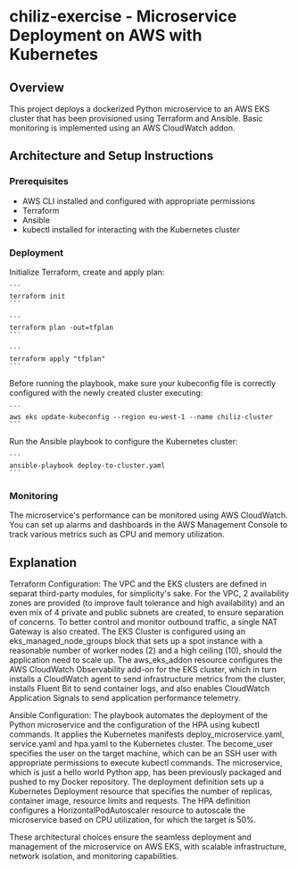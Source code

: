 # chiliz-exercise - Microservice Deployment on AWS with Kubernetes

## Overview

This project deploys a dockerized Python microservice to an AWS EKS cluster that has been provisioned using Terraform and Ansible. Basic monitoring is implemented using an AWS CloudWatch addon.

## Architecture and Setup Instructions

### Prerequisites

- AWS CLI installed and configured with appropriate permissions
- Terraform
- Ansible
- kubectl installed for interacting with the Kubernetes cluster

### Deployment

Initialize Terraform, create and apply plan:

    ```
    terraform init
    ```

    ```
    terraform plan -out=tfplan    
    ```

    ```
    terraform apply "tfplan"
    ```

Before running the playbook, make sure your kubeconfig file is correctly configured with the newly created cluster executing:

    ```
    aws eks update-kubeconfig --region eu-west-1 --name chiliz-cluster
    ```

Run the Ansible playbook to configure the Kubernetes cluster:

    ```
    ansible-playbook deploy-to-cluster.yaml
    ```


### Monitoring

The microservice's performance can be monitored using AWS CloudWatch. You can set up alarms and dashboards in the AWS Management Console to track various metrics such as CPU and memory utilization.

## Explanation

Terraform Configuration: The VPC and the EKS clusters are defined in separat third-party modules, for simplicity's sake.
For the VPC, 2 availability zones are provided (to improve fault tolerance and high availability) and an even mix of 4 private and public subnets are created, to ensure separation of concerns. To better control and monitor outbound traffic, a single NAT Gateway is also created. 
The EKS Cluster is configured using an eks_managed_node_groups block that sets up a spot instance with a reasonable number of worker nodes (2) and a high ceiling (10), should the application need to scale up. The aws_eks_addon resource configures the AWS CloudWatch Observability add-on for the EKS cluster, which in turn installs a CloudWatch agent to send infrastructure metrics from the cluster, installs Fluent Bit to send container logs, and also enables CloudWatch Application Signals to send application performance telemetry.

Ansible Configuration: The playbook automates the deployment of the Python microservice and the configuration of the HPA using kubectl commands. It applies the Kubernetes manifests deploy_microservice.yaml, service.yaml and hpa.yaml to the Kubernetes cluster. The become_user specifies the user on the target machine, which can be an SSH user with appropriate permissions to execute kubectl commands.
The microservice, which is just a hello world Python app, has been previously packaged and pushed to my Docker repository. The deployment definition sets up a Kubernetes Deployment resource that specifies the number of replicas, container image, resource limits and requests.
The HPA definition configures a HorizontalPodAutoscaler resource to autoscale the microservice based on CPU utilization, for which the target is 50%.

These architectural choices ensure the seamless deployment and management of the microservice on AWS EKS, with scalable infrastructure, network isolation, and monitoring capabilities.
